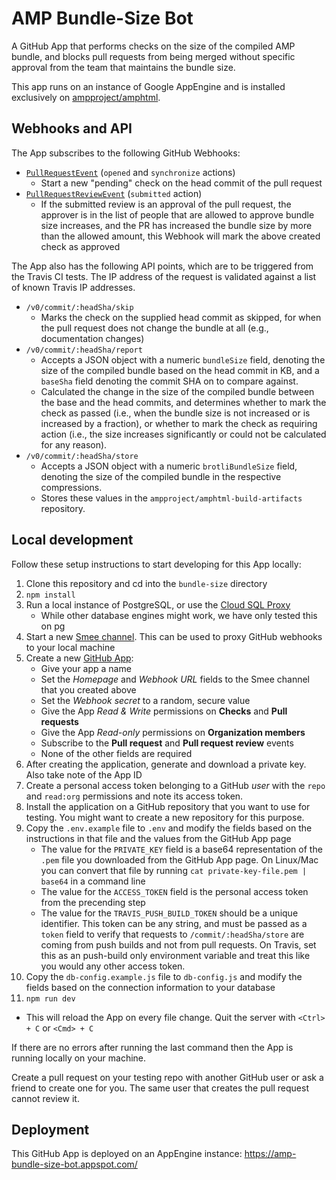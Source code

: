 AMP Bundle-Size Bot
===================

A GitHub App that performs checks on the size of the compiled AMP bundle, and
blocks pull requests from being merged without specific approval from the team
that maintains the bundle size.

This app runs on an instance of Google AppEngine and is installed exclusively on [ampproject/amphtml](https://github.com/ampproject/amphtml).


Webhooks and API
----------------

The App subscribes to the following GitHub Webhooks:

* [`PullRequestEvent`](https://developer.github.com/v3/activity/events/types/#pullrequestevent)
  (`opened` and `synchronize` actions)
  * Start a new "pending" check on the head commit of the pull request
* [`PullRequestReviewEvent`](https://developer.github.com/v3/activity/events/types/#pullrequestreviewevent)
  (`submitted` action)
  * If the submitted review is an approval of the pull request, the approver is
    in the list of people that are allowed to approve bundle size increases, and
    the PR has increased the bundle size by more than the allowed amount, this
    Webhook will mark the above created check as approved

The App also has the following API points, which are to be triggered from the
Travis CI tests. The IP address of the request is validated against a list of known Travis IP addresses.

* `/v0/commit/:headSha/skip`
  * Marks the check on the supplied head commit as skipped, for when the pull
    request does not change the bundle at all (e.g., documentation changes)
* `/v0/commit/:headSha/report`
  * Accepts a JSON object with a numeric `bundleSize` field, denoting the size
    of the compiled bundle based on the head commit in KB, and a `baseSha` field
    denoting the commit SHA on to compare against.
  * Calculated the change in the size of the compiled bundle between the base
    and the head commits, and determines whether to mark the check as passed
    (i.e., when the bundle size is not increased or is increased by a fraction),
    or whether to mark the check as requiring action (i.e., the size increases
    significantly or could not be calculated for any reason).
* `/v0/commit/:headSha/store`
  * Accepts a JSON object with a numeric `brotliBundleSize` field, denoting the
    size of the compiled bundle in the respective compressions.
  * Stores these values in the `ampproject/amphtml-build-artifacts` repository.



Local development
-----------------

Follow these setup instructions to start developing for this App locally:

1. Clone this repository and cd into the `bundle-size` directory
2. `npm install`
3. Run a local instance of PostgreSQL, or use the
   [Cloud SQL Proxy](https://cloud.google.com/sql/docs/postgres/sql-proxy)
   * While other database engines might work, we have only tested this on pg
4. Start a new [Smee channel](https://smee.io/). This can be used to proxy
   GitHub webhooks to your local machine
5. Create a new [GitHub App](https://github.com/settings/apps/new):
   * Give your app a name
   * Set the _Homepage_ and _Webhook URL_ fields to the Smee channel that you
     created above
   * Set the _Webhook secret_ to a random, secure value
   * Give the App _Read & Write_ permissions on **Checks** and **Pull requests**
   * Give the App _Read-only_ permissions on **Organization members**
   * Subscribe to the **Pull request** and **Pull request review** events
   * None of the other fields are required
6. After creating the application, generate and download a private key. Also
   take note of the App ID
7. Create a personal access token belonging to a GitHub _user_ with the `repo`
   and `read:org` permissions and note its access token.
8. Install the application on a GitHub repository that you want to use for
   testing. You might want to create a new repository for this purpose.
9. Copy the `.env.example` file to `.env` and modify the fields based on the
   instructions in that file and the values from the GitHub App page
   * The value for the `PRIVATE_KEY` field is a base64 representation of the
     `.pem` file you downloaded from the GitHub App page. On Linux/Mac you can
     convert that file by running `cat private-key-file.pem | base64` in a
     command line
   * The value for the `ACCESS_TOKEN` field is the personal access token from
     the precending step
   * The value for the `TRAVIS_PUSH_BUILD_TOKEN` should be a unique identifier.
     This token can be any string, and must be passed as a `token` field to
     verify that requests to `/commit/:headSha/store` are coming from push
     builds and not from pull requests. On Travis, set this as an push-build
     only environment variable and treat this like you would any other access
     token.
10. Copy the `db-config.example.js` file to `db-config.js` and modify the fields
    based on the connection information to your database
11. `npm run dev`
   * This will reload the App on every file change. Quit the server with
     `<Ctrl> + C` or `<Cmd> + C`

If there are no errors after running the last command then the App is running
locally on your machine.

Create a pull request on your testing repo with another GitHub user or ask a
friend to create one for you. The same user that creates the pull request cannot
review it.


Deployment
----------

This GitHub App is deployed on an AppEngine instance:
https://amp-bundle-size-bot.appspot.com/

